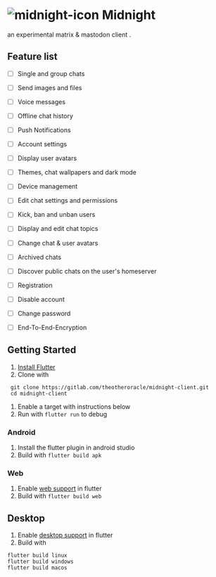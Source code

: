 # ![midnight-icon](https://assets.gitlab-static.net/uploads/-/system/project/avatar/21814193/x1024.png?width=40) Midnight

an experimental matrix & mastodon client .

## Feature list

- [ ] Single and group chats
- [ ] Send images and files
- [ ] Voice messages
- [ ] Offline chat history
- [ ] Push Notifications
- [ ] Account settings
- [ ] Display user avatars
- [ ] Themes, chat wallpapers and dark mode
- [ ] Device management
- [ ] Edit chat settings and permissions
- [ ] Kick, ban and unban users
- [ ] Display and edit chat topics
- [ ] Change chat & user avatars
- [ ] Archived chats
- [ ] Discover public chats on the user's homeserver
- [ ] Registration
- [ ] Disable account
- [ ] Change password
- [ ] End-To-End-Encryption


## Getting Started

1. [Install Flutter](https://flutter.dev/docs/get-started/install)
1. Clone with
```
 git clone https://gitlab.com/theotheroracle/midnight-client.git
 cd midnight-client
```
1. Enable a target with instructions below
1. Run with `flutter run` to debug

### Android

1. Install the flutter plugin in android studio
1. Build with `flutter build apk`

### Web

1. Enable [web support](https://flutter.dev/docs/get-started/web) in flutter
1. Build with `flutter build web`

## Desktop

1. Enable [desktop support](https://flutter.dev/desktop) in flutter 
1. Build with
```
flutter build linux
flutter build windows
flutter build macos
```

